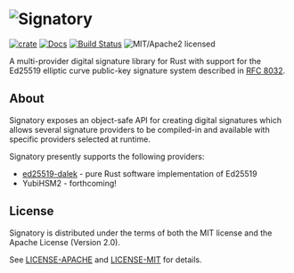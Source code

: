 # ![Signatory](https://raw.githubusercontent.com/tendermint/signatory/master/signatory.png)

[![crate][crate-image]][crate-link]
[![Docs][docs-image]][docs-link]
[![Build Status][build-image]][build-link]
![MIT/Apache2 licensed][license-image]

[crate-image]: https://img.shields.io/crates/v/signatory.svg
[crate-link]: https://crates.io/crates/signatory
[docs-image]: https://docs.rs/signatory/badge.svg
[docs-link]: https://docs.rs/signatory/
[build-image]: https://circleci.com/gh/tendermint/signatory.svg?style=shield
[build-link]: https://circleci.com/gh/tendermint/signatory
[license-image]: https://img.shields.io/badge/license-MIT/Apache2.0-blue.svg

A multi-provider digital signature library for Rust with support for the
Ed25519 elliptic curve public-key signature system described in [RFC 8032].

[RFC 8032]: https://tools.ietf.org/html/rfc8032

## About

Signatory exposes an object-safe API for creating digital signatures which
allows several signature providers to be compiled-in and available with
specific providers selected at runtime.

Signatory presently supports the following providers:

* [ed25519-dalek] - pure Rust software implementation of Ed25519
* YubiHSM2 - forthcoming!

[ed25519-dalek]: https://github.com/dalek-cryptography/ed25519-dalek

## License

Signatory is distributed under the terms of both the MIT license and the
Apache License (Version 2.0).

See [LICENSE-APACHE](LICENSE-APACHE) and [LICENSE-MIT](LICENSE-MIT) for details.
